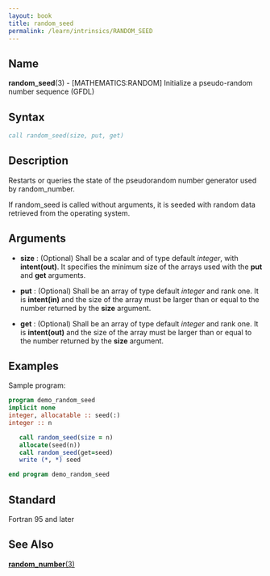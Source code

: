 ```yaml
---
layout: book
title: random_seed
permalink: /learn/intrinsics/RANDOM_SEED
---
```

## __Name__

__random\_seed__(3) - \[MATHEMATICS:RANDOM\] Initialize a pseudo-random number sequence
(GFDL)

## __Syntax__
```fortran
call random_seed(size, put, get)
```
## __Description__

Restarts or queries the state of the pseudorandom number generator used
by random\_number.

If random\_seed is called without arguments, it is seeded with random
data retrieved from the operating system.

## __Arguments__

  - __size__
    : (Optional) Shall be a scalar and of type default _integer_, with
    __intent(out)__. It specifies the minimum size of the arrays used
    with the __put__ and __get__ arguments.

  - __put__
    : (Optional) Shall be an array of type default _integer_ and rank one.
    It is __intent(in)__ and the size of the array must be larger than
    or equal to the number returned by the __size__ argument.

  - __get__
    : (Optional) Shall be an array of type default _integer_ and rank one.
    It is __intent(out)__ and the size of the array must be larger than
    or equal to the number returned by the __size__ argument.

## __Examples__

Sample program:

```fortran
program demo_random_seed
implicit none
integer, allocatable :: seed(:)
integer :: n

   call random_seed(size = n)
   allocate(seed(n))
   call random_seed(get=seed)
   write (*, *) seed

end program demo_random_seed
```

## __Standard__

Fortran 95 and later

## __See Also__

[__random\_number__(3)](RANDOM_NUMBER)
